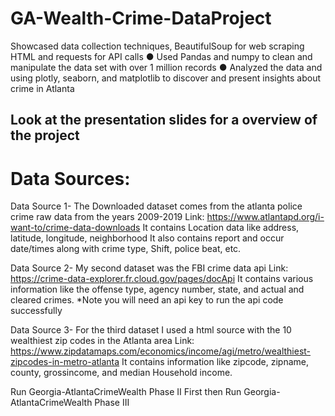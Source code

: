 # GA-Wealth-Crime-DataProject
Showcased data collection techniques, BeautifulSoup for web scraping HTML and requests for API calls ● Used Pandas and numpy to clean and manipulate the data set with over 1 million records ● Analyzed the data and using plotly, seaborn, and matplotlib to discover and present insights about crime in Atlanta

## Look at the presentation slides for a overview of the project

# Data Sources:

Data Source 1-
The Downloaded dataset comes from the atlanta police crime raw data from the years 2009-2019
Link: https://www.atlantapd.org/i-want-to/crime-data-downloads
It contains Location data like address, latitude, longitude, neighborhood
It also contains report and occur date/times along with crime type, Shift, police beat, etc.

Data Source 2-
My second dataset was the FBI crime data api
Link: https://crime-data-explorer.fr.cloud.gov/pages/docApi
It contains various information like the offense type, agency number, state, and actual and cleared crimes.
*Note you will need an api key to run the api code successfully

Data Source 3-
For the third dataset I used a html source with the 10 wealthiest zip codes in the Atlanta area
Link: https://www.zipdatamaps.com/economics/income/agi/metro/wealthiest-zipcodes-in-metro-atlanta
It contains information like zipcode, zipname, county, grossincome, and median Household income. 

Run Georgia-AtlantaCrimeWealth Phase II First then
Run Georgia-AtlantaCrimeWealth Phase III




